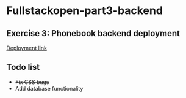 # Fullstackopen-part3-backend

## Exercise 3: Phonebook backend deployment

[Deployment link](https://fullstackopen-part3-backend-o0ku.onrender.com/)

## Todo list

- ~~Fix CSS bugs~~
- Add database functionality
